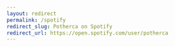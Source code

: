 ```yaml
---
layout: redirect
permalink: /spotify
redirect_slug: Potherca on Spotify
redirect_url: https://open.spotify.com/user/potherca
---
```

